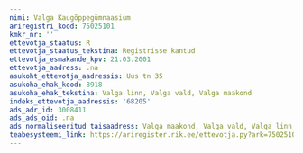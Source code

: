 ```yaml
---
nimi: Valga Kaugõppegümnaasium
ariregistri_kood: 75025101
kmkr_nr: ''
ettevotja_staatus: R
ettevotja_staatus_tekstina: Registrisse kantud
ettevotja_esmakande_kpv: 21.03.2001
ettevotja_aadress: .na
asukoht_ettevotja_aadressis: Uus tn 35
asukoha_ehak_kood: 8918
asukoha_ehak_tekstina: Valga linn, Valga vald, Valga maakond
indeks_ettevotja_aadressis: '68205'
ads_adr_id: 3008411
ads_ads_oid: .na
ads_normaliseeritud_taisaadress: Valga maakond, Valga vald, Valga linn, Uus tn 35
teabesysteemi_link: https://ariregister.rik.ee/ettevotja.py?ark=75025101&ref=rekvisiidid
---
```


